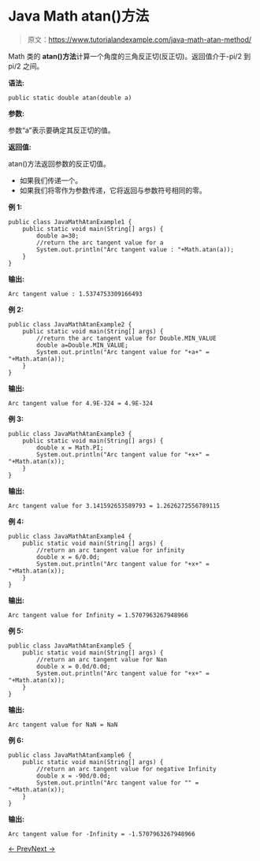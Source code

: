 # Java Math atan()方法

> 原文：<https://www.tutorialandexample.com/java-math-atan-method/>

Math 类的 **atan()方法**计算一个角度的三角反正切(反正切)。返回值介于-pi/2 到 pi/2 之间。

**语法:**

```
public static double atan(double a)
```

**参数:**

参数“a”表示要确定其反正切的值。

**返回值:**

atan()方法返回参数的反正切值。

*   如果我们传递一个。
*   如果我们将零作为参数传递，它将返回与参数符号相同的零。

**例 1:**

```
public class JavaMathAtanExample1 {
    public static void main(String[] args) {
        double a=30;
        //return the arc tangent value for a
        System.out.println("Arc tangent value : "+Math.atan(a));
    }
}
```

**输出:**

```
Arc tangent value : 1.5374753309166493
```

**例 2:**

```
public class JavaMathAtanExample2 {
    public static void main(String[] args) {
        //return the arc tangent value for Double.MIN_VALUE
        double a=Double.MIN_VALUE;
        System.out.println("Arc tangent value for "+a+" = "+Math.atan(a));
    }
}
```

**输出:**

```
Arc tangent value for 4.9E-324 = 4.9E-324
```

**例 3:**

```
public class JavaMathAtanExample3 {
    public static void main(String[] args) {
        double x = Math.PI;
        System.out.println("Arc tangent value for "+x+" = "+Math.atan(x));
    }
}
```

**输出:**

```
Arc tangent value for 3.141592653589793 = 1.2626272556789115
```

**例 4:**

```
public class JavaMathAtanExample4 {
    public static void main(String[] args) {
        //return an arc tangent value for infinity
        double x = 6/0.0d;
        System.out.println("Arc tangent value for "+x+" = "+Math.atan(x));
    }
}
```

**输出:**

```
Arc tangent value for Infinity = 1.5707963267948966
```

**例 5:**

```
public class JavaMathAtanExample5 {
    public static void main(String[] args) {
        //return an arc tangent value for Nan
        double x = 0.0d/0.0d;
        System.out.println("Arc tangent value for "+x+" = "+Math.atan(x));
    }
}
```

**输出:**

```
Arc tangent value for NaN = NaN
```

**例 6:**

```
public class JavaMathAtanExample6 {
    public static void main(String[] args) {
        //return an arc tangent value for negative Infinity
        double x = -90d/0.0d;
        System.out.println("Arc tangent value for "" = "+Math.atan(x));
    }
}
```

**输出:**

```
Arc tangent value for -Infinity = -1.5707963267948966
```

[← Prev](https://www.tutorialandexample.com/java-math-asin-method/)[Next →](https://www.tutorialandexample.com/java-math-atan2-method/)